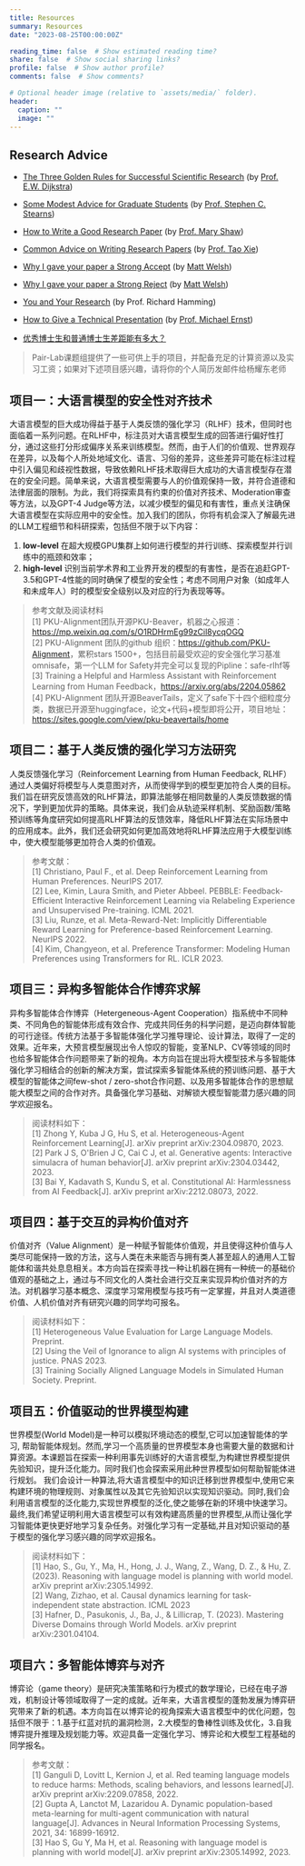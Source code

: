 ```yaml
---
title: Resources
summary: Resources
date: "2023-08-25T00:00:00Z"

reading_time: false  # Show estimated reading time?
share: false  # Show social sharing links?
profile: false  # Show author profile?
comments: false  # Show comments?

# Optional header image (relative to `assets/media/` folder).
header:
  caption: ""
  image: ""
---
```



## Research Advice

- [The Three Golden Rules for Successful Scientific Research](http://www.cs.utexas.edu/~EWD/ewd06xx/EWD637.PDF) (by [Prof. E.W. Dijkstra](http://www.cs.utexas.edu/~EWD/))

- [Some Modest Advice for Graduate Students](https://stearnslab.yale.edu/modest-advice) (by [Prof. Stephen C. Stearns](https://stearnslab.yale.edu/))

- [How to Write a Good Research Paper](http://spoke.compose.cs.cmu.edu/write/) (by [Prof. Mary Shaw](http://www.cs.cmu.edu/~shaw/))

- [Common Advice on Writing Research Papers](http://taoxie.cs.illinois.edu/publications/writepapers.pdf) (by [Prof. Tao Xie](http://taoxie.cs.illinois.edu/))

- [Why I gave your paper a Strong Accept](http://matt-welsh.blogspot.hk/2016/04/why-i-gave-your-paper-strong-accept.html) (by [Matt Welsh](http://www.mdw.la/))

- [Why I gave your paper a Strong Reject](http://matt-welsh.blogspot.hk/2016/04/why-i-gave-your-paper-strong-reject.html) (by [Matt Welsh](http://www.mdw.la/))

- [You and Your Research](http://www.cs.virginia.edu/~robins/YouAndYourResearch.html) (by Prof. Richard Hamming)

- [How to Give a Technical Presentation](http://homes.cs.washington.edu/~mernst/advice/giving-talk.html) (by [Prof. Michael Ernst](https://homes.cs.washington.edu/~mernst/))


- [优秀博士生和普通博士生差距能有多大？](https://www.zhihu.com/question/371659285/answer/2771642937?s_r=0&utm_campaign=shareopn&utm_medium=social&utm_oi=851431963985326080&utm_psn=1693176571161063424&utm_source=wechat_session)


> Pair-Lab课题组提供了一些可供上手的项目，并配备充足的计算资源以及实习工资；如果对下述项目感兴趣，请将你的个人简历发邮件给杨耀东老师

## 项目一：**大语言模型的安全性对齐技术**
大语言模型的巨大成功得益于基于人类反馈的强化学习（RLHF）技术，但同时也面临着一系列问题。在RLHF中，标注员对大语言模型生成的回答进行偏好性打分，通过这些打分形成偏序关系来训练模型。然而，由于人们的价值观、世界观存在差异，以及每个人所处地域文化、语言、习俗的差异，这些差异可能在标注过程中引入偏见和歧视性数据，导致依赖RLHF技术取得巨大成功的大语言模型存在潜在的安全问题。简单来说，大语言模型需要与人的价值观保持一致，并符合道德和法律层面的限制。为此，我们将探索具有约束的价值对齐技术、Moderation审查等方法，以及GPT-4 Judge等方法，以减少模型的偏见和有害性，重点关注确保大语言模型在实际应用中的安全性。加入我们的团队，你将有机会深入了解最先进的LLM工程细节和科研探索，包括但不限于以下内容：
1. **low-level** 在超大规模GPU集群上如何进行模型的并行训练、探索模型并行训练中的瓶颈和效率；
2. **high-level** 识别当前学术界和工业界开发的模型的有害性，是否在追赶GPT-3.5和GPT-4性能的同时确保了模型的安全性；考虑不同用户对象（如成年人和未成年人）时的模型安全级别以及对应的行为表现等等。

> 参考文献及阅读材料<br>
> [1] PKU-Alignment团队开源PKU-Beaver，机器之心报道：<https://mp.weixin.qq.com/s/O1RDHrmEg99zCil8ycqOGQ> <br>
> [2] PKU-Alignment 团队的github 组织：<https://github.com/PKU-Alignment>，累积stars 1500+，包括目前最受欢迎的安全强化学习基准omnisafe，第一个LLM for Safety并完全可以复现的Pipline：safe-rlhf等<br>
> [3] Training a Helpful and Harmless Assistant with Reinforcement Learning from Human Feedback，<https://arxiv.org/abs/2204.05862><br>
> [4] PKU-Alignment 团队开源BeaverTails，定义了safe下十四个细粒度分类，数据已开源至huggingface，论文+代码+模型即将公开，项目地址：<https://sites.google.com/view/pku-beavertails/home>


## 项目二：**基于人类反馈的强化学习方法研究**
人类反馈强化学习（Reinforcement Learning from Human Feedback, RLHF）通过人类偏好将模型与人类意图对齐，从而使得学到的模型更加符合人类的目标。我们旨在研究反馈高效的RLHF算法，即算法能够在相同数量的人类反馈数据的情况下，学到更加优异的策略。具体来说，我们会从轨迹采样机制、奖励函数/策略预训练等角度研究如何提高RLHF算法的反馈效率，降低RLHF算法在实际场景中的应用成本。此外，我们还会研究如何更加高效地将RLHF算法应用于大模型训练中，使大模型能够更加符合人类的价值观。

>参考文献：<br>
>[1] Christiano, Paul F., et al. Deep Reinforcement Learning from Human Preferences. NeurIPS 2017.<br>
>[2] Lee, Kimin, Laura Smith, and Pieter Abbeel. PEBBLE: Feedback-Efficient Interactive Reinforcement Learning via Relabeling Experience and Unsupervised Pre-training. ICML 2021.<br>
>[3] Liu, Runze, et al. Meta-Reward-Net: Implicitly Differentiable Reward Learning for Preference-based Reinforcement Learning. NeurIPS 2022.<br>
>[4] Kim, Changyeon, et al. Preference Transformer: Modeling Human Preferences using Transformers for RL. ICLR 2023.

## 项目三：**异构多智能体合作博弈求解**
异构多智能体合作博弈（Hetergeneous-Agent Cooperation）指系统中不同种类、不同角色的智能体形成有效合作、完成共同任务的科学问题，是迈向群体智能的可行途径。传统方法基于多智能体强化学习推导理论、设计算法，取得了一定的效果。近年来，大预言模型展现出令人惊叹的智能，变革NLP、CV等领域的同时也给多智能体合作问题带来了新的视角。本方向旨在提出将大模型技术与多智能体强化学习相结合的创新的解决方案，尝试探索多智能体系统的预训练问题、基于大模型的智能体之间few-shot / zero-shot合作问题、以及用多智能体合作的思想赋能大模型之间的合作对齐。具备强化学习基础、对解锁大模型智能潜力感兴趣的同学欢迎报名。

>阅读材料如下：<br>
>[1] Zhong Y, Kuba J G, Hu S, et al. Heterogeneous-Agent Reinforcement Learning[J]. arXiv preprint arXiv:2304.09870, 2023.<br>
>[2] Park J S, O'Brien J C, Cai C J, et al. Generative agents: Interactive simulacra of human behavior[J]. arXiv preprint arXiv:2304.03442, 2023.<br>
>[3] Bai Y, Kadavath S, Kundu S, et al. Constitutional AI: Harmlessness from AI Feedback[J]. arXiv preprint arXiv:2212.08073, 2022.

## 项目四：**基于交互的异构价值对齐**
价值对齐（Value Alignment）是一种赋予智能体价值观，并且使得这种价值与人类尽可能保持一致的方法，这与人类在未来能否与拥有类人甚至超人的通用人工智能体和谐共处息息相关。本方向旨在探索寻找一种让机器在拥有一种统一的基础价值观的基础之上，通过与不同文化的人类社会进行交互来实现异构价值对齐的方法。对机器学习基本概念、深度学习常用模型与技巧有一定掌握，并且对人类道德价值、人机价值对齐有研究兴趣的同学均可报名。

>阅读材料如下：<br>
>[1] Heterogeneous Value Evaluation for Large Language Models. Preprint.<br>
>[2] Using the Veil of Ignorance to align AI systems with principles of justice. PNAS 2023.<br>
>[3] Training Socially Aligned Language Models in Simulated Human Society. Preprint.

## 项目五：**价值驱动的世界模型构建**
世界模型(World Model)是一种可以模拟环境动态的模型,它可以加速智能体的学习, 帮助智能体规划。然而,学习一个高质量的世界模型本身也需要大量的数据和计算资源。本课题旨在探索一种利用事先训练好的大语言模型,为构建世界模型提供先验知识，提升泛化能力。同时我们也会探索采用此种世界模型如何帮助智能体进行规划。
我们会设计一种算法,将大语言模型中的知识迁移到世界模型中,使用它来构建环境的物理规则、对象属性以及其它先验知识以实现知识驱动。同时,我们会利用语言模型的泛化能力,实现世界模型的泛化,使之能够在新的环境中快速学习。最终,我们希望证明利用大语言模型可以有效构建高质量的世界模型,从而让强化学习智能体更快更好地学习复杂任务。对强化学习有一定基础,并且对知识驱动的基于模型的强化学习感兴趣的同学欢迎报名。

>阅读材料如下：<br>
>[1] Hao, S., Gu, Y., Ma, H., Hong, J. J., Wang, Z., Wang, D. Z., & Hu, Z. (2023). Reasoning with language model is planning with world model. arXiv preprint arXiv:2305.14992.<br>
>[2] Wang, Zizhao, et al. Causal dynamics learning for task-independent state abstraction. ICML 2023<br>
>[3] Hafner, D., Pasukonis, J., Ba, J., & Lillicrap, T. (2023). Mastering Diverse Domains through World Models. arXiv preprint arXiv:2301.04104.

## 项目六：**多智能体博弈与对齐**
博弈论（game theory）是研究决策策略和行为模式的数学理论，已经在电子游戏，机制设计等领域取得了一定的成就。近年来，大语言模型的蓬勃发展为博弈研究带来了新的机遇。本方向旨在以博弈论的视角探索大语言模型中的优化问题，包括但不限于：1.基于红蓝对抗的漏洞检测，2.大模型的鲁棒性训练及优化，3.自我博弈提升推理及规划能力等。欢迎具备一定强化学习、博弈论和大模型工程基础的同学报名。

>参考文献：<br>
>[1] Ganguli D, Lovitt L, Kernion J, et al. Red teaming language models to reduce harms: Methods, scaling behaviors, and lessons learned[J]. arXiv preprint arXiv:2209.07858, 2022.<br>
>[2] Gupta A, Lanctot M, Lazaridou A. Dynamic population-based meta-learning for multi-agent communication with natural language[J]. Advances in Neural Information Processing Systems, 2021, 34: 16899-16912.<br>
>[3] Hao S, Gu Y, Ma H, et al. Reasoning with language model is planning with world model[J]. arXiv preprint arXiv:2305.14992, 2023.
